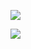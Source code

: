 ![](https://github-readme-stats.vercel.app/api?username=iochi-mari&count_private=true&show_icons=true)

![](https://github-readme-stats.vercel.app/api/top-langs/?username=iochi-mari)
